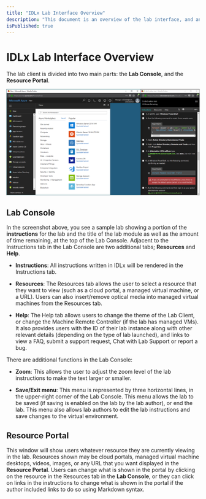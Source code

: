 ```yaml
---
title: "IDLx Lab Interface Overview"
description: "This document is an overview of the lab interface, and an explanation of the various functions available."
isPublished: true
---
```


# IDLx Lab Interface Overview

The lab client is divided into two main parts: the **Lab Console**, and the **Resource Portal**.

![](images/idl2-example-with-instructions.png "Lab Client, shown with the Dark theme")

## Lab Console 

 In the screenshot above, you see a sample lab showing a portion of the **instructions** for the lab and the title of the lab module as well as the amount of time remaining, at the top of the Lab Console. Adjacent to the Instructions tab in the Lab Console are two additional tabs; **Resources** and **Help**. 
- **Instructions**: All instructions written in IDLx will be rendered in the Instructions tab.

- **Resources**: The Resources tab allows the user to select a resource that they want to view (such as a cloud portal, a managed virtual machine, or a URL). Users can also insert/remove optical media into managed virtual machines from the Resources tab.

- **Help**: The Help tab allows users to change the theme of the Lab Client, or change the Machine Remote Controller (if the lab has managed VMs). It also provides users with the ID of their lab instance along with other relevant details (depending on the type of lab launched), and links to view a FAQ, submit a support request, Chat with Lab Support or report a bug.

There are additional functions in the Lab Console:  

- **Zoom**: This allows the user to adjust the zoom level of the lab instructions to make the text larger or smaller. 

- **Save/Exit menu**: This menu is represented by three horizontal lines, in the upper-right corner of the Lab Console. This menu allows the lab to be saved (if saving is enabled on the lab by the lab author), or end the lab. This menu also allows lab authors to edit the lab instructions and save changes to the virtual environment.

## Resource Portal

This window will show users whatever resource they are currently viewing in the lab. Resources shown may be cloud portals, managed virtual machine desktops, videos, images, or any URL that you want displayed in the **Resource Portal**. Users can change what is shown in the portal by clicking on the resource in the Resources tab in the **Lab Console**, or they can click on links in the instructions to change what is shown in the portal if the author included links to do so using Markdown syntax.
